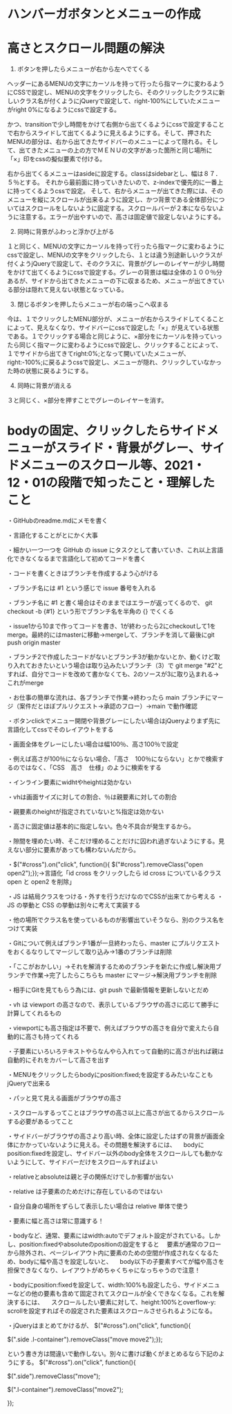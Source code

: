 # ハンバーガボタンとメニューの作成
# 高さとスクロール問題の解決

1. ボタンを押したらメニューが右から左へでてくる  

ヘッダーにあるMENUの文字にカーソルを持って行ったら指マークに変わるようにCSSで設定し、MENUの文字をクリックしたら、そのクリックしたクラスに新しいクラス名が付くようにjQueryで設定して、right-100%にしていたメニューがright 0%になるようにcssで設定する。

かつ、transitionで少し時間をかけて右側から出てくるようにcssで設定することで右からスライドして出てくるように見えるようにする。そして、押されたMENUの部分は、右から出てきたサイドバーのメニューによって隠れる。そして、出てきたメニューの上の方でＭＥＮＵの文字があった箇所と同じ場所に「×」印をcssの擬似要素で付ける。


右から出てくるメニューはasideに設定する。classはsidebarとし、幅は８７．５％とする。
それから最前面に持っていきたいので、z-indexで優先的に一番上に持ってくるようcssで設定。
そして、右からメニューが出てきた際には、そのメニューを縦にスクロールが出来るように設定し、かつ背景である全体部分についてはスクロールをしないように固定する。スクロールバーが２本にならないように注意する。エラーが出やすいので、高さは固定値で設定しないようにする。


2. 同時に背景がふわっと浮かび上がる  

１と同じく、MENUの文字にカーソルを持って行ったら指マークに変わるようにcssで設定し、MENUの文字をクリックしたら、１とは違う別途新しいクラスが付くようjQueryで設定して、そのクラスに、背景がグレーのレイヤーが少し時間をかけて出てくるようにcssで設定する。グレーの背景は幅は全体の１００％分あるが、サイドから出てきたメニューの下に収まるため、メニューが出てきている部分は隠れて見えない状態となっている。

3. 閉じるボタンを押したらメニューが右の端っこへ収まる  

今は、１でクリックしたMENU部分が、メニューが右からスライドしてくることによって、見えなくなり、サイドバーにcssで設定した「×」が見えている状態である。１でクリックする場合と同じように、×部分をにカーソルを持っていったら同じく指マークに変わるようにcssで設定し、クリックすることによって、１でサイドから出てきてright:0%;となって開いていたメニューが、right:-100%;に戻るようcssで設定し、メニューが隠れ、クリックしていなかった時の状態に戻るようにする。


4. 同時に背景が消える  

３と同じく、×部分を押すことでグレーのレイヤーを消す。


# bodyの固定、クリックしたらサイドメニューがスライド・背景がグレー、サイドメニューのスクロール等、2021・12・01の段階で知ったこと・理解したこと
・GitHubのreadme.mdにメモを書く

・言語化することがとにかく大事

・細かい一つ一つを GitHub の issue にタスクとして書いていき、これ以上言語化できなくなるまで言語化して初めてコードを書く

・コードを書くときはブランチを作成するよう心がける

・ブランチ名には #1 という感じで issue 番号を入れる

・ブランチ名に #1 と書く場合はそのままではエラーが返ってくるので、 git checkout -b {#1} という形でブランチ名を半角の {} でくくる

・issue1から10まで作ってコードを書き、1が終わったら2にcheckoutして1をmerge。最終的にはmasterに移動→mergeして、ブランチを消して最後にgit push origin master

・ブランチ2で作成したコードがないとブランチ3が動かないとか、動くけど取り入れておきたいという場合は取り込みたいブランチ（3）で
git merge "#2"とすれば、自分でコードを改めて書かなくても、2のソースが3に取り込まれる→これがmerge

・お仕事の簡単な流れは、各ブランチで作業→終わったら main ブランチにマージ（案件だとほぼプルリクエスト→承認のフロー）→main で動作確認

・ボタンclickでメニュー開閉や背景グレーにしたい場合はjQueryよりまず先に言語化してcssでそのレイアウトをする

・画面全体をグレーにしたい場合は幅100％、高さ100％で設定

・例えば高さが100％にならない場合、「高さ　100％にならない」とかで検索するのではなく、「CSS　高さ　仕様」のように検索をする

・インライン要素にwidhtやheightは効かない

・vhは画面サイズに対しての割合、％は親要素に対しての割合

・親要素のheightが指定されていないと%指定は効かない

・高さに固定値は基本的に指定しない。色々不具合が発生するから。

・隙間を埋めたい時、そこだけ埋めることだけに囚われ過ぎないようにする。見えない部分に要素があっても構わないんだから。

・$("#cross").on("click", function(){ $("#cross").removeClass("open open2");});→言語化「id cross をクリックしたら id cross についているクラス open と open2 を削除」


・JS は結局クラスをつける・外すを行うだけなのでCSSが出来てから考える
・JS の挙動と CSS の挙動は別々に考えて実装する

・他の場所でクラス名を使っているものが影響出ていそうなら、別のクラス名をつけて実装

・Gitについて例えばブランチ1番が一旦終わったら、master にプルリクエストをおくるなりしてマージして取り込み→1番のブランチは削除

・「ここがおかしい」→それを解消するためのブランチを新たに作成し解決用ブランチで作業→完了したらこちらも master にマージ→解決用ブランチを削除

・相手にGitを見てもらう為には、git push で最新情報を更新しないとだめ

・vh は viewport の高さなので、表示しているブラウザの高さに応じて勝手に計算してくれるもの

・viewportにも高さ指定は不要で、例えばブラウザの高さを自分で変えたら自動的に高さも持ってくれる

・子要素にいろいろテキストやらなんやら入れてって自動的に高さが出れば親は自動的にそれをカバーして高さを出す

・MENUをクリックしたらbodyにposition:fixed;を設定するみたいなこともjQueryで出来る

・パッと見て見える画面がブラウザの高さ

・スクロールするってことはブラウザの高さ以上に高さが出てるからスクロールする必要があるってこと

・サイドバーがブラウザの高さより高い時、全体に設定したはずの背景が画面全体にかかっていないように見える。その問題を解決するには、
　bodyにposition:fixedを設定し、サイドバー以外のbody全体をスクロールしても動かないようにして、サイドバーだけをスクロールすればよい
 
・relativeとabsoluteは親と子の関係だけでしか影響が出ない

・relative は子要素のためだけに存在しているのではない

・自分自身の場所をずらして表示したい場合は relative 単体で使う

・要素に幅と高さは常に意識する！

・bodyなど、通常、要素にはwidth:autoでデフォルト設定がされている。しかし、position:fixedやabsoluteのpositionの設定をすると
　要素が通常のフローから除外され、ページレイアウト内に要素のための空間が作成されなくなるため、bodyに幅や高さを設定しないと、
　body以下の子要素すべてが幅や高さを担保できなくなり、レイアウトがめちゃくちゃになっちゃうので注意！
 
・bodyにposition:fixedを設定して、width:100%も設定したら、サイドメニューなどの他の要素も含めて固定されてスクロールが全くできなくなる。これを解決するには、
　スクロールしたい要素に対して、height:100%とoverflow-y: scrollを設定すればその設定された要素はスクロールさせられるようになる。

・jQueryはまとめてかけるが、
$("#cross").on("click", function(){

$(".side .l-container").removeClass("move move2");});

という書き方は間違いで動作しない。別々に書けば動くがまとめるなら下記のようにする。
$("#cross").on("click", function(){

  $(".side").removeClass("move");
  
  $(".l-container").removeClass("move2");
  
});
